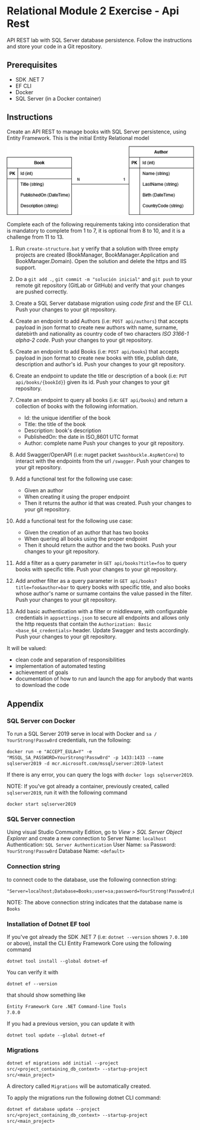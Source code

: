 # Relational Module 2 Exercise - Api Rest
API REST lab with SQL Server database persistence. Follow the instructions and store your code in a Git repository.

## Prerequisites
- SDK .NET 7
- EF CLI
- Docker
- SQL Server (in a Docker container)

## Instructions
Create an API REST to manage books with SQL Server persistence, using Entity Framework. This is the initial Entity Relational model

![E-R Model](books_er_model.png)

Complete each of the following requirements taking into consideration that is mandatory to complete from 1 to 7, it is optional from 8 to 10, and it is a challenge from 11 to 13.

1. Run `create-structure.bat` y verify that a solution with three empty projects are created (BookManager, BookManager.Application and BookManager.Domain). Open the solution and delete the https and IIS support.
2. Do a `git add .`, `git commit -m "solución inicial"` and `git push` to your remote git repository (GitLab or GitHub) and verify that your changes are pushed correctly.
3. Create a SQL Server database migration using *code first* and the EF CLI. Push your changes to your git repository.
4. Create an endpoint to add Authors (i.e: `POST api/authors`) that accepts payload in json format to create new authors with name, surname, datebirth and nationality as country code of two characters *ISO 3166-1 alpha-2 code*. Push your changes to your git repository.
5. Create an endpoint to add Books (i.e: `POST api/books`) that accepts payload in json format to create new books with title, publish date, description and author's id. Push your changes to your git repository.
6. Create an endpoint to update the title or description of a book (i.e: `PUT api/books/{bookId}`) given its id. Push your changes to your git repository.
7. Create an endpoint to query all books (i.e: `GET api/books`) and return a collection of books with the following information. 
    - Id: the unique identifier of the book
    - Title: the title of the book
    - Description: book's description
    - PublishedOn: the date in ISO_8601 UTC format
    - Author: complete name
    Push your changes to your git repository.

8. Add Swagger/OpenAPI (i.e: nuget packet `Swashbuckle.AspNetCore`) to interact with the endpoints from the url `/swagger`. Push your changes to your git repository.
9. Add a functional test for the following use case: 
   - Given an author 
   - When creating it using the proper endpoint
   - Then it returns the author id that was created.
   Push your changes to your git repository.
10. Add a functional test for the following use case:  
    - Given the creation of an author that has two books 
    - When quering all books using the proper endpoint
    - Then it should return the author and the two books.
    Push your changes to your git repository.

12. Add a filter as a query parameter in `GET api/books?title=foo` to query books with specific title. Push your changes to your git repository.

13. Add another filter as a query parameter in `GET api/books?title=foo&author=bar` to query books with specific title, and also books whose author's name or surname contains the value passed in the filter. Push your changes to your git repository.

14. Add basic authentication with a filter or middleware, with configurable credentials in `appsettings.json` to secure all endpoints and allows only the http requests that contain the `Authorization: Basic <base_64_credentials>` header. Update Swagger and tests accordingly. Push your changes to your git repository.

It will be valued:
- clean code and separation of responsibilities
- implementation of automated testing
- achievement of goals
- documentation of how to run and launch the app for anybody that wants to download the code

## Appendix 

### SQL Server con Docker
To run a SQL Server 2019 serve in local with Docker and `sa / YourStrong!Passw0rd` credentials, run the following:
```
docker run -e "ACCEPT_EULA=Y" -e "MSSQL_SA_PASSWORD=YourStrong!Passw0rd" -p 1433:1433 --name sqlserver2019 -d mcr.microsoft.com/mssql/server:2019-latest
```

If there is any error, you can query the logs with `docker logs sqlserver2019`.

NOTE: If you've got already a container, previously created, called `sqlserver2019`, run it with the following command
```
docker start sqlserver2019
```

### SQL Server connection
Using visual Studio Community Edition, go to *View > SQL Server Object Explorer* and create a new connection to 
Server Name: `localhost`
Authentication: `SQL Server Authentication`
User Name: `sa`
Password: `YourStrong!Passw0rd`
Database Name: `<default>`

### Connection string
to connect code to the database, use the following connection string:
```
"Server=localhost;Database=Books;user=sa;password=YourStrong!Passw0rd;Encrypt=False"
```

NOTE: The above connection string indicates that the database name is `Books`

### Installation of Dotnet EF tool
If you've got already the SDK .NET 7 (i.e: `dotnet --version` shows `7.0.100` or above), install the CLI Entity Framework Core using the following command
```
dotnet tool install --global dotnet-ef
```

You can verify it with 
```
dotnet ef --version
```
that should show something like 
```
Entity Framework Core .NET Command-line Tools
7.0.0
```

If you had a previous version, you can update it with 
```
dotnet tool update --global dotnet-ef
```

### Migrations

``` 
dotnet ef migrations add initial --project src/<project_containing_db_context> --startup-project src/<main_project>
```
A directory called  `Migrations` will be automatically created.

To apply the migrations run the following dotnet CLI command:
``` 
dotnet ef database update --project src/<project_containing_db_context> --startup-project src/<main_project>
```